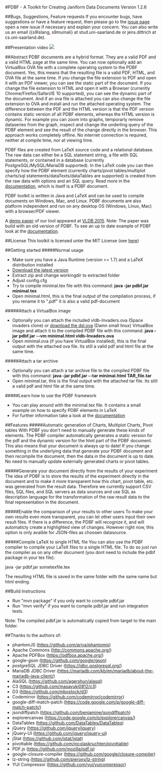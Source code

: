 #PDBF - A Toolkit for Creating Janiform Data Documents
Version 1.2.6

##Bugs, Suggestions, Feature requests
If you encounter bugs, have suggestions or have a feature request, then please go to the [issue page](https://github.com/uds-datalab/PDBF/issues) open a new issue if necessary and explain your concern.
You can also write us an email ({s9lslang, s9mumali} at stud.uni-saarland.de or jens.dittrich at cs.uni-saarland.de).

##Presentation video
<a href="https://www.youtube.com/watch?v=f4iKwdERXhI" target="_blank" title="PDBF presentation"><img src="http://img.youtube.com/vi/f4iKwdERXhI/0.jpg" /></a>

##Abstract
PDBF documents are a hybrid format. They are a valid PDF and a valid HTML page at the same time. You can now optionally add an VirtualBox OVA file with a complete operating system to the PDBF document. Yes, this means that the resulting file is a valid PDF, HTML, and OVA file at the same time. If you change the file extension to PDF and open it with an PDF viewer, you can see the static part of the document. If you change the file extension to HTML and open it with a Browser (currently Chrome/Firefox/Safari/IE 10 supported), you can see the dynamic part of the document. And if an ova file is attached you can also change the file extension to OVA and install and run the attached operating system.
The difference between the PDF and the HTML version is that the PDF version contains static version of all PDBF elements, whereas the HTML version is dynamic. For example you can zoom into graphs, temporarly remove dataseries from the graph, inspect and change the underling query of the PDBF element and see the result of the change directly in the browser.
This approach works completely offline. No internet connection is required, neither at compile time, nor at viewing time.

PDBF files are created from LaTeX source code and a relational database. The raw data can either be a SQL statement string, a file with SQL statements, or contained in a database (currently PostgreSQL/MySQL/MariaDB supported). In the LaTeX code you can then specify how the PDBF element (currently charts/pivot tables/multiplot charts/sql statements/dataTexts/dataTables are supported) is created from the raw data with options and an SQL query. Read more in the [documentation](http://uds-datalab.github.io/PDBF/), which is itself is a PDBF document.

PDBF toolkit is written in Java and LaTeX and can be used to compile documents on Windows, Mac, and Linux. PDBF documents are also platform independent and run on any desktop OS (Windows, Linux, Mac) with a browser/PDF viewer.

A [demo paper](https://infosys.uni-saarland.de/publications/p1972-dittrich.html) of our tool appeared at [VLDB 2015](http://www.vldb.org/2015/). 
Note: The paper was build with an old version of PDBF. To see an up to date example of PDBF look at the [documentation](http://uds-datalab.github.io/PDBF/).

##License
This toolkit is licensed unter the MIT License (see [here](https://github.com/uds-datalab/PDBF/blob/gh-pages/LICENSE.md))

##Getting started
#####Normal usage
* Make sure you have a Java Runtime (version >= 1.7) and a LaTeX distribution installed
* [Download the latest version](https://github.com/uds-datalab/PDBF/archive/gh-pages.zip)
* Extract zip and change workingdir to extracted folder
* Adjust config.cfg
* Try to compile minimal.tex file with this command: **java -jar pdbf.jar minimal.tex**
* Open minimal.html, this is the final output of the compilation process, if you rename it to ".pdf" it is also a valid pdf-document

#####Attach a VirtualBox image
* Optionally you can attach the included vldb-Invaders.ova (Space invaders clone) or [download the dsl.ova](https://github.com/uds-datalab/PDBF/releases/download/1.0.1/dsl.ova) (Damn small linux) VirtualBox image and attach it to the compiled PDBF file with this command: **java -jar pdbf.jar --vm minimal.html vldb-Invaders.ova**
* Open minimal.ova (if you have VirtualBox installed), this is the final output with the attached ova file. Its still a valid pdf and html file at the same time.

#####Attach a tar archive
* Optionally you can attach a tar archive file to the compiled PDBF file with this command: **java -jar pdbf.jar --tar minimal.html TAR_file.tar**
* Open minimal.tar, this is the final output with the attached tar file. Its still a valid pdf and html file at the same time.

#####Learn how to use the PDBF framework 
* You can play around with the minimal.tex file. It contains a small example on how to specify PDBF elements in LaTeX
* For further information take a look at the [documentation](http://uds-datalab.github.io/PDBF/)

##Features
#####Automatic generation of Charts, Multiplot Charts, Pivot tables
With PDBF you don't need to manually generate these kinds of elements. The PDBF compiler automatically generates a static version for the pdf and the dynamic version for the html part of the PDBF document. This also means that your document is always up to date! If you change something in the underlying data that generate your PDBF document and then recompile the document, then the data in the document is up to date. No need to manually update externally generated charts or pivot tables.

#####Generate your document directly from the results of your experiment
The idea of PDBF is to store the results of the experiment directly in the document and to make it more transparent how this chart, pivot table, etc. was generated from the result data. Therefore we currently support CSV files, SQL files, and SQL servers as data sources and use SQL as description language for the transformation of the raw result data to the final representation in the document.

#####Enable the comparison of your results to other users
To make your own results even more transparent, you can let other users input their own result files. If there is a difference, the PDBF will recognize it, and will automaticly create a highlighted view of changes. However right now, this option is only avaible for JSON-files as choosen datasource. 

#####Compile LaTeX to single HTML file
You can also use the PDBF compiler to compile your LaTeX files to a single HTML file.
To do so just run the compiler as on any other document (you dont need to include the pdbf package in your tex file):

java -jar pdbf.jar sometexfile.tex

The resulting HTML file is saved in the same folder with the same name but html ending.

##Build Instructions
* Run "mvn package" if you only want to compile pdbf.jar
* Run "mvn verify" if you want to compile pdbf.jar and run integration tests.

Note: The compiled pdbf.jar is automatically copied from target to the main folder.

##Thanks to the authors of:
* phantomJS (https://github.com/ariya/phantomjs)
* Apache Commons (http://commons.apache.org/)
* Apache PDFBox (https://pdfbox.apache.org/)
* google-gson (https://github.com/google/gson)
* postgreSQL JDBC Driver (https://jdbc.postgresql.org/)
* MariaDB JDBC Driver (https://mariadb.com/kb/en/mariadb/about-the-mariadb-java-client/)
* AlaSQL (https://github.com/agershun/alasql)
* C3 (https://github.com/masayuki0812/c3)
* D3 (https://github.com/mbostock/d3)
* Codemirror (https://github.com/codemirror/codemirror)
* google-diff-match-patch (https://code.google.com/p/google-diff-match-patch/)
* jsondiffpatch (https://github.com/benjamine/jsondiffpatch)
* explorercanvas (https://code.google.com/p/explorercanvas/)
* DataTables (https://github.com/DataTables/DataTables)
* jQuery (https://github.com/jquery/jquery)
* jQuery-UI (https://github.com/jquery/jquery-ui)
* jStat (https://github.com/jstat/jstat)
* pivottable (https://github.com/nicolaskruchten/pivottable)
* PDF.js (https://github.com/mozilla/pdf.js)
* google-closure-compiler (https://github.com/google/closure-compiler)
* lz-string (https://github.com/pieroxy/lz-string)
* YUI Compressor (https://github.com/yui/yuicompressor)
